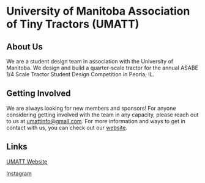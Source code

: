 # University of Manitoba Association of Tiny Tractors (UMATT)

## About Us
We are a student design team in association with the University of Manitoba. We design and build a quarter-scale tractor for the annual ASABE 1/4 Scale Tractor Student Design Competition in Peoria, IL.

## Getting Involved
We are always looking for new members and sponsors! For anyone considering getting involved with the team in any capacity, please reach out to us at [umattinfo@gmail.com](). For more information and ways to get in contact with us, you can check out our [website](https://umatt.blog/).

## Links
[UMATT Website](https://umatt.blog/)

[Instagram]()
